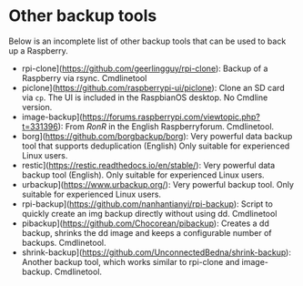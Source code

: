 # Other backup tools

Below is an incomplete list of other backup tools that can be used to back up a Raspberry.

- rpi-clone](https://github.com/geerlingguy/rpi-clone): Backup of a Raspberry via rsync. Cmdlinetool
- piclone](https://github.com/raspberrypi-ui/piclone): Clone an SD card via `cp`. The UI is included in the RaspbianOS desktop. No Cmdline version.
- image-backup](https://forums.raspberrypi.com/viewtopic.php?t=331396): From *RonR* in the English Raspberryforum. Cmdlinetool.
- borg](https://github.com/borgbackup/borg): Very powerful data backup tool that supports deduplication (English) Only suitable for experienced Linux users.
- restic](https://restic.readthedocs.io/en/stable/): Very powerful data backup tool (English). Only suitable for experienced Linux users.
- urbackup](https://www.urbackup.org/): Very powerful backup tool. Only suitable for experienced Linux users.
- rpi-backup](https://github.com/nanhantianyi/rpi-backup): Script to quickly create an img backup directly without using dd. Cmdlinetool
- pibackup](https://github.com/Chocorean/pibackup): Creates a dd backup, shrinks the dd image and keeps a configurable number of backups. Cmdlinetool.
- shrink-backup](https://github.com/UnconnectedBedna/shrink-backup): Another backup tool, which works similar to rpi-clone and image-backup. Cmdlinetool.

[.status]: translated
[.source]: https://linux-tips-and-tricks.de/de/raspibackup#anderetools

